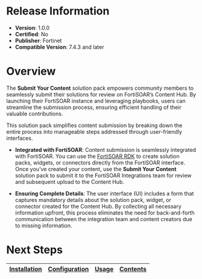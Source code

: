 # Release Information

- **Version**:  1.0.0
- **Certified**: No
- **Publisher**: Fortinet
- **Compatible Version**: 7.4.3 and later

# Overview

The **Submit Your Content** solution pack empowers community members to seamlessly submit their solutions for review on FortiSOAR’s Content Hub. By launching their FortiSOAR instance and leveraging playbooks, users can streamline the submission process, ensuring efficient handling of their valuable contributions.

This solution pack simplifies content submission by breaking down the entire process into manageable steps addressed through user-friendly interfaces.

- **Integrated with FortiSOAR**: Content submission is seamlessly integrated with FortiSOAR. You can use the [FortiSOAR RDK](https://docs.fortinet.com/fortisoar/connectors/rapiddevkit) to create solution packs, widgets, or connectors directly from the FortiSOAR interface. Once you've created your content, use the **Submit Your Content** solution pack to submit it to the FortiSOAR Integrations team for review and subsequent upload to the Content Hub.

- **Ensuring Complete Details**: The user interface (UI) includes a form that captures mandatory details about the solution pack, widget, or connector created for the Content Hub. By collecting all necessary information upfront, this process eliminates the need for back-and-forth communication between the integration team and content creators due to missing information.

# Next Steps

| [Installation](./docs/setup.md#installation) | [Configuration](./docs/setup.md#configuration) | [Usage](./docs/usage.md) | [Contents](./docs/contents.md) |
|----------------------------------------------|------------------------------------------------|--------------------------|--------------------------------|